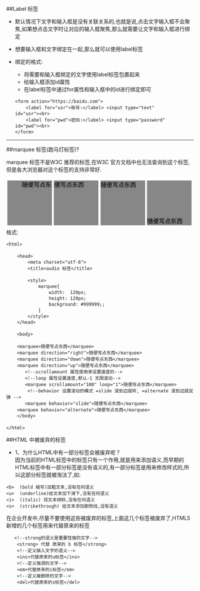 ##Label 标签
- 默认情况下文字和输入框是没有关联关系的,也就是说,点击文字输入框不会聚焦,如果想点击文字时让对应的输入框聚焦,那么就需要让文字和输入框进行绑定
- 想要输入框和文字绑定在一起,那么就可以使用label标签
- 绑定的格式:
    - 将需要和输入框绑定的文字使用label标签包裹起来
    - 给输入框添加id属性
    - 在label标签中通过for属性和输入框中的id进行绑定即可

    ```
    <form action="https://baidu.com">
        <label for="usr">账号:</label> <input type="text"      id="usr"><br>
        <label for="pwd">密码:</label> <input type="password"  id="pwd"><br>
    </form>
    ```
    
---
##marquee 标签(跑马灯标签)?

marquee 标签不是W3C 推荐的标签,在W3C 官方文档中也无法查询到这个标签,但是各大浏览器对这个标签的支持非常好.

![](/assets/Snip20180606_8.png)
格式:
```
<html>

    <head>
        <meta charset="utf-8">
        <title>audio 标签</title>

        <style>
            marquee{
                width:  120px;
                height: 120px;
                background: #999999;;                
            }
        </style>
    </head>

    <body>

    <marquee>随便写点东西</marquee>
    <marquee direction="right">随便写点东西</marquee>
    <marquee direction="down">随便写点东西</marquee>
    <marquee direction="up">随便写点东西</marquee>
       <!--scrollamount 属性使用来设置速度的-->
       <!--loop 属性设置速度,默认-1 无限滚动-->
       <marquee scrollamount="100" loop="1">随便写点东西</marquee>
        <!--behavior 设置滚动的模式 =slide 滚到边就听, =alternate 滚到边就反弹 -->
       <marquee behavior="slide">随便写点东西</marquee>
    <marquee behavior="alternate">随便写点东西</marquee>
    </body>

</html>
```    


##HTML 中被废弃的标签
- 1、为什么HTML中有一部分标签会被废弃呢？<br>因为当前的HTML标签中的标签只有一个作用,就是用来添加语义,而早期的HTML标签中有一部分标签是没有语义的,有一部分标签是用来修改样式的,所以这部分标签就被淘汰了,如:
```<br>、<hr>、<font>、
<b>  (bold 缩写)加粗文本,没有任何语义
<u>  (underline)给文本加下滑下,没有任何语义
<i>  (italic) 将文本倾斜,没有任何语义
<s>  (strikethrough) 给文本添加删除线,没有语义
```
在企业开发中,尽量不要使用这些被废弃的标签,上面这几个标签被废弃了,HTML5 新增的几个标签用来代替原来的标签

```
   <!--strong的语义是重要性强的文字-->
    <strong> 代替 原来的 b 标签</strong>
    <!--定义插入文字的语义-->
    <ins>代替原来的u标签</ins>
    <!--定义强调的文字-->
    <em>代替原来的i标签</em>
    <!--定义被删除的文字-->
    <del>代替原来的s标签</del>

```
 